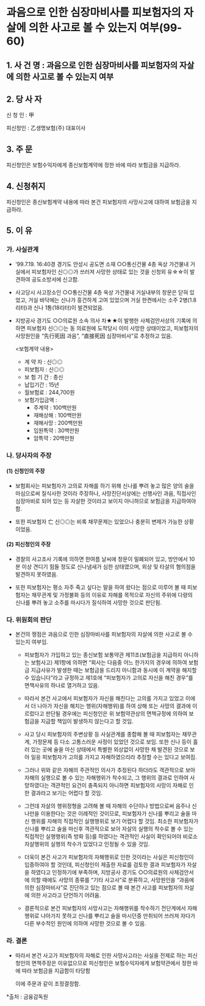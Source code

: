# 과음으로 인한 심장마비사를 피보험자의 자살에 의한 사고로 볼 수 있는지 여부(99-60)

## 1. 사 건 명 : 과음으로 인한 심장마비사를 피보험자의 자살에 의한 사고로 볼 수 있는지 여부


## 2. 당 사 자

신 청 인 : 甲

피신청인 : 乙생명보험(주) 대표이사 


## 3. 주    문

  피신청인은 보험수익자에게 종신보험계약에 정한 바에 따라 보험금을 지급하라.

## 4. 신청취지

  피신청인은 종신보험계약 내용에 따라 본건 피보험자의 사망사고에 대하여 보험금을 지급하라.


## 5. 이   유

### 가. 사실관계

*  ’99.7.19. 16:40경 경기도 안성시 공도면 소재 ○○통신건물 4층 옥상 가건물내 거실에서 피보험자인 신◎◎가 쓰러져 사망한 상태로 있는 것을 신청외 유☆☆이 발견하여 공도소방서에 신고함.

 *  사고당시 사고장소인 ○○통신건물 4층 옥상 가건물내 거실내부의 창문은 닫혀 있었고, 거실 바닥에는 신나가 흥건하게 고여 있었으며 거실 한켠에서는 소주 2병(1.8리터)과 신나 1통(18리터)이 발견되었음.

*  지방공사 경기도 ○○의료원 소속 의사 차★★이 발행한 사체검안서상의 기록에 의하면 피보험자 신◎◎는 동 의료원에 도착당시 이미 사망한 상태이었고, 피보험자의 사망원인을 “先行死因 과음”, “直接死因 심장마비사”로 추정하고 있음.

    <보험계약 내용>  
      - 계   약   자 : 신◎◎                 
      - 피보험자 : 신◎◎
      - 보 험  기 간 : 종신                   
      - 납입기간 : 15년
      - 월보험료 : 244,700원
      - 보험가입금액 :                        
        - 주계약   : 100백만원    
        - 재해상해 : 100백만원
        -  재해사망 : 200백만원
        -  입원특약 :  30백만원
        -  암특약   :  20백만원 
         

### 나. 당사자의 주장

####  (1) 신청인의 주장

  - 보험회사는 피보험자가 고의로 자해를 하기 위해 신나를 뿌려 놓고 많은 양의 술을 마심으로써 질식사한 것이라 주장하나, 사망진단서상에는 선행사인 과음, 직접사인 심장마비로 되어 있는 등 자살한 것이라고 보이지 아니하므로 보험금을 지급하여야 함.

   - 또한 피보험자 亡 신◎◎는 비록 채무문제는 있었으나 충분히 변제가 가능한 상황이었음.

####  (2) 피신청인의 주장

  - 경찰의 사고조사 기록에 의하면 한여름 날씨에 창문이 밀폐되어 있고, 방안에서 10분 이상 견디기 힘들 정도로 신나냄새가 심한 상태였으며, 외상 및 타살의 혐의점을 발견하지 못하였음. 

  - 또한 피보험자는 평소 자주 죽고 싶다는 말을 하여 왔다는 점으로 미루어 볼 때 피보험자는 채무관계 및 가정불화 등의 이유로 자해를 목적으로 자신의 주위에 다량의 신나를 뿌려 놓고 소주를 마시다가 질식하여 사망한 것으로 판단됨. 


### 다. 위원회의 판단

*  본건의 쟁점은 과음으로 인한 심장마비사를 피보험자의 자살에 의한 사고로 볼 수 있는지 여부임.

    * 피보험자가 가입하고 있는 종신보험 보통약관 제11조(보험금을 지급하지 아니하는 보험사고) 제1항에 의하면 “회사는 다음중 어느 한가지의 경우에 의하여 보험금 지급사유가 발생한 때는 보험금을 드리지 아니함과 동시에 이 계약을 해지할 수 있습니다”라고 규정하고  제1호에 “피보험자가 고의로 자신을 해친 경우”를 면책사유의 하나로 열거하고 있음.

    * 따라서 본건 사고에서 피보험자가 자신을 해친다는 고의를 가지고 있었고 이에서 더 나아가 자신을 해치는 행위(자해행위)를 하여 상해 또는 사망의 결과에 이르렀다고 판단될 경우에는 피신청인은 위 보험약관상의 면책규정에 의하여 보험금을 지급할 책임이 발생하지 않는다고 할 것임.

    * 사고 당시 피보험자의 주변상황 등 사실관계를 종합해 볼 때 피보험자는 채무관계, 가정문제 등 다소 고통스러운 사정이 있었던 것으로 보임. 또한 신나 등이 흘러 있는 곳에 술을 마신 상태에서 특별한 외상없이 사망한 채 발견된 것으로 보아 일응 피보험자가 고의를 가지고 자해하였으리라 추정할 수는 있다고 보여짐.

    * 그러나 위와 같은 자해의 주관적인 의사가 추정된다 하더라도 객관적으로 보아 자해의 실행으로 볼 수 있는 자해행위가 착수되고, 그 행위의 결과로 인하여 사망하였다는 객관적인 요건이 충족되지 아니하면 피보험자의 사망이 자해로 인한 결과라고 보기는 어렵다 할 것임.

     * 그런데 자살의 행위정형을 고려해 볼 때 자해의 수단이나 방법으로써 음주나 신나만을 이용한다는 것은 이례적인 것이므로, 피보험자가 신나를 뿌리고 술을 마신 행위를 자해의 직접적인 실행행위로 보기 어렵다 할 것임. 최소한 피보험자가 신나를 뿌리고 술을 마신후 객관적으로 보아 자살의 실행의 착수로 볼 수 있는 직접적인 실행행위(즉 방화 등)를 하였다는 객관적인 사실이 확인되어야 비로소 자살행위의 실행의 착수가 있었다고 인정될 수 있을 것임. 

    * 더욱이 본건 사고가 피보험자의 자해행위로 인한 것이라는 사실은 피신청인이 입증하여야 할 것인데, 피신청인이 제출한 자료를 검토한 결과 피보험자가 자살을 하였다고 인정하기에 부족하며, 지방공사 경기도 ○○의료원의 사체검안서에 의할 때에도 사망의 종류를 “기타 사고사”로 분류하고, 사망원인을 “과음에 의한 심장마비사”로 진단하고 있는 점으로 볼 때 본건 사고를 피보험자의 자살에 의한 사고라고 단언하기 어려움. 

   * 결론적으로 본건 피보험자의 사망사고는 자해행위를 착수하기 전단계에서 자해행위로 나아가지 못하고 신나를 뿌리고 술을 마시던중 만취되어 쓰러져 자다가 다른 부수적인 원인에 의하여 사망한 것으로 볼 수 있음.

### 라. 결론

  * 따라서 본건 사고가 피보험자의 자해로 인한 사망사고라는 사실을  전제로 하는 피신청인의 면책주장은 이유없으므로 피신청인은 보험수익자에게 보험약관에서 정한 바에 따라 보험금을 지급함이 타당함

    이에 주문과 같이 조정결정함.

*출처 : 금융감독원